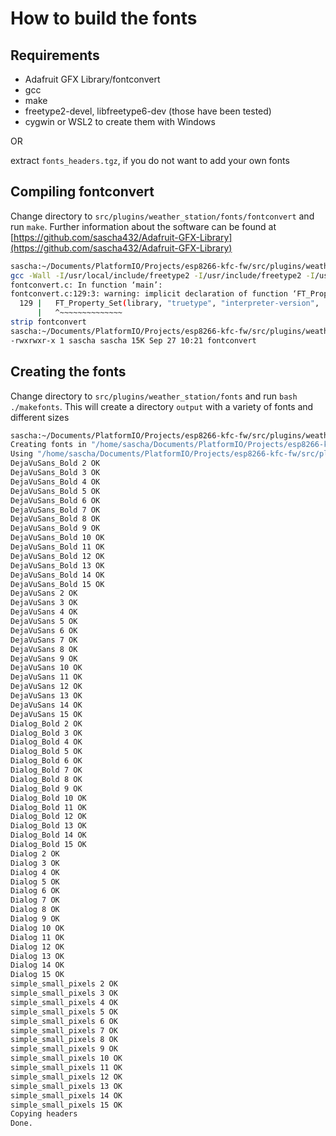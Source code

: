 # How to build the fonts

## Requirements

 - Adafruit GFX Library/fontconvert
 - gcc
 - make
 - freetype2-devel, libfreetype6-dev (those have been tested)
 - cygwin or WSL2 to create them with Windows

 OR

 extract ``fonts_headers.tgz``, if you do not want to add your own fonts

## Compiling fontconvert

Change directory to ``src/plugins/weather_station/fonts/fontconvert`` and run ``make``. Further information about the software can be found at [https://github.com/sascha432/Adafruit-GFX-Library](https://github.com/sascha432/Adafruit-GFX-Library)

``` bash
sascha:~/Documents/PlatformIO/Projects/esp8266-kfc-fw/src/plugins/weather_station/fonts/fontconvert$ make
gcc -Wall -I/usr/local/include/freetype2 -I/usr/include/freetype2 -I/usr/include fontconvert.c -lfreetype -o fontconvert
fontconvert.c: In function ‘main’:
fontconvert.c:129:3: warning: implicit declaration of function ‘FT_Property_Set’ [-Wimplicit-function-declaration]
  129 |   FT_Property_Set(library, "truetype", "interpreter-version",
      |   ^~~~~~~~~~~~~~~
strip fontconvert
sascha:~/Documents/PlatformIO/Projects/esp8266-kfc-fw/src/plugins/weather_station/fonts/fontconvert$ ls -alh fontconvert
-rwxrwxr-x 1 sascha sascha 15K Sep 27 10:21 fontconvert
```

## Creating the fonts

Change directory to ``src/plugins/weather_station/fonts`` and run ``bash ./makefonts``. This will create a directory ``output`` with a variety of fonts and different sizes

``` bash
sascha:~/Documents/PlatformIO/Projects/esp8266-kfc-fw/src/plugins/weather_station/fonts$ bash ./makefonts
Creating fonts in "/home/sascha/Documents/PlatformIO/Projects/esp8266-kfc-fw/src/plugins/weather_station/fonts/output"
Using "/home/sascha/Documents/PlatformIO/Projects/esp8266-kfc-fw/src/plugins/weather_station/fonts/fontconvert/fontconvert"
DejaVuSans_Bold 2 OK
DejaVuSans_Bold 3 OK
DejaVuSans_Bold 4 OK
DejaVuSans_Bold 5 OK
DejaVuSans_Bold 6 OK
DejaVuSans_Bold 7 OK
DejaVuSans_Bold 8 OK
DejaVuSans_Bold 9 OK
DejaVuSans_Bold 10 OK
DejaVuSans_Bold 11 OK
DejaVuSans_Bold 12 OK
DejaVuSans_Bold 13 OK
DejaVuSans_Bold 14 OK
DejaVuSans_Bold 15 OK
DejaVuSans 2 OK
DejaVuSans 3 OK
DejaVuSans 4 OK
DejaVuSans 5 OK
DejaVuSans 6 OK
DejaVuSans 7 OK
DejaVuSans 8 OK
DejaVuSans 9 OK
DejaVuSans 10 OK
DejaVuSans 11 OK
DejaVuSans 12 OK
DejaVuSans 13 OK
DejaVuSans 14 OK
DejaVuSans 15 OK
Dialog_Bold 2 OK
Dialog_Bold 3 OK
Dialog_Bold 4 OK
Dialog_Bold 5 OK
Dialog_Bold 6 OK
Dialog_Bold 7 OK
Dialog_Bold 8 OK
Dialog_Bold 9 OK
Dialog_Bold 10 OK
Dialog_Bold 11 OK
Dialog_Bold 12 OK
Dialog_Bold 13 OK
Dialog_Bold 14 OK
Dialog_Bold 15 OK
Dialog 2 OK
Dialog 3 OK
Dialog 4 OK
Dialog 5 OK
Dialog 6 OK
Dialog 7 OK
Dialog 8 OK
Dialog 9 OK
Dialog 10 OK
Dialog 11 OK
Dialog 12 OK
Dialog 13 OK
Dialog 14 OK
Dialog 15 OK
simple_small_pixels 2 OK
simple_small_pixels 3 OK
simple_small_pixels 4 OK
simple_small_pixels 5 OK
simple_small_pixels 6 OK
simple_small_pixels 7 OK
simple_small_pixels 8 OK
simple_small_pixels 9 OK
simple_small_pixels 10 OK
simple_small_pixels 11 OK
simple_small_pixels 12 OK
simple_small_pixels 13 OK
simple_small_pixels 14 OK
simple_small_pixels 15 OK
Copying headers
Done.
```
